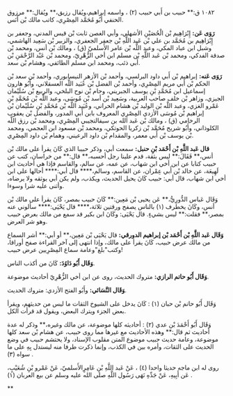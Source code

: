 ١٠٨٢ ق:** حبيب بن أَبي حبيب (٢) ، واسمه إبراهيم،ويُقال رزيق،** ويُقال:** مرزوق الحنفي أَبُو مُحَمَّد المِصْرِي، كاتب مالك بْن أَنَس.

**رَوَى عَن:** إِبْرَاهِيم بْن الْحُصَيْنِ الأشهلي، وأبي الغصن ثابت بْن قيس المدني، وجعفر بن إِبْرَاهِيم بن مُحَمَّد بن علي بْن عَبد اللَّهِ بْن جعفر الجعفري، والزبير بْن سَعِيد الهاشمي، وشبل ابن عباد المكي، وعبد اللَّه بْن عامر الأَسلميّ (ق) ، ومالك بْن أنس، ومحمد بْن صدقة الفدكي، ومحمد بْن عَبد اللَّهِ بْن مسلم ابن أخي الزُّهْرِيّ، ومحمد بْن عَبْد الرَّحْمَنِ بْن أَبي ذئب، ومحمد ابن مسلم الطائفي، وهشام بْن سعد.

**رَوَى عَنه:** إبراهيم بْن أَبي داود البرلسي، وأحمد بْن الأزهر النيسابوري، وأحمد بْن سعد بْن الحكم بْن أَبي مريم المِصْرِي، وأحمد بْن الفضل بْن عُبَيد اللَّه العسقلاني، وأَبُو هارون إسماعيل ابن مُحَمَّدِ بْنِ يوسف الجبريني، وحام بْن نوح البلخي، والربيع بْن سُلَيْمان الجيزي، وزاهر بْن خلف صاحب العربية، وسَعِيد بْن أسد بْن مُوسَى، وعبد اللَّه بْن مُحَمَّدِ بْنِ عَمْرو الغزي، وعبد اللَّه بْن الوليد بْن هشام الحراني، وعُبَيد اللَّه بْن مُحَمَّدِ بْنِ سُلَيْمان بْن إبراهيم بْن مُوسَى الأزدي المِصْرِي المعروف بابن أَبي المدور، والفضل بْن يعقوب الرخامي (ق) ، ومالك بْن عَبد الله بن سيفالتجيبي المِصْرِي، ومحمد بْن رزق اللَّه الكلوذاني، وأَبُو شريح مُحَمَّد بْن زكريا الحوتكي، ومحمد بْن مسعود ابن العجمي، ومحمد بْن يوسف بْن أَبي معمر، والمقدام بْن داود الرعيني، وهمام بْن داود المِصْرِي.

**قال عَبد اللَّهِ بْن أَحْمَد بْنِ حنبل:** سمعت أبي، وذكر حبيبا الذي كَانَ يقرأ على مالك بْن أنس،** فَقَالَ:** ليس بثقة، قدم علينا رجل أحسبه،** قال:** من خراسان، كتب عن حبيب كتابا عن ابن أخي ابن شهاب، عن عمه، عن سالم، والقاسم فإذا هي أحاديث ابن لَهِيعَة، عن خالد بْن أَبي عِمْران، عن القاسم، وسالم،**** قال أبي:**** أحالها على ابن أخي ابن شهاب، قال أبي: حبيب كَانَ يحيل الحديث، ويكذب، ولم يكن أبي يوثقه ولا يرضاه، وأثنى عليه شرا وسوءا.

وَقَال عَباس الدُّورِيُّ،** عَن يحيى بْن مَعِين:** كَانَ حبيب بمصر، كَانَ يقرأ على مالك بْن أنس، وكَانَ يخطرف (١) بالناس يصفح ورقتين ثلاثة،**** قال يَحْيَى:**** سألوني عنه بمصر،** فقلت:** ليس بشيءٍ. قال يَحْيَى: وكَانَ ابن بكير قد سمع من مالك بعرض حبيب وهو شر العرض.

**وَقَال عَبد اللَّهِ بْن أَحْمَد بْن إبراهيم الدورقي:** قال يَحْيَى بْن مَعِين،** أو أبي:** أشر السماع من مالك عرض حبيب، كَانَ يقرأ على مالك، وإذا انتهى إلى آخر القراءة صفح أوراقا، وكتب"بلغ"وعامة سماع المِصْرِيين عرض حبيب!

**وَقَال أَبُو دَاوُدَ:** كَانَ من أكذب الناس.

**وَقَال أَبُو حاتم الرازي:** متروك الحديث، روى عن ابن أخي الزُّهْرِيّ أحاديث موضوعة.

**وَقَال النَّسَائي:** وأَبُو الفتح الأزدي: متروك الحديث.

وَقَال أَبُو حاتم بْن حبان (١) : كَانَ يدخل على الشيوخ الثقات ما ليس من حديثهم، ويقرأ بعض الجزء ويترك البعض، ويقول قد قرأت الكل.

وَقَال أَبُو أَحْمَدَ بْن عدي (٢) : أحاديثه كلها موضوعة، عن مالك وغيره،** وذكر له عدة أحاديث ثم قال:** وهذه الأحاديث مع غيرها مما روى حبيب، عن هشام بْن سعد كلها موضوعة، وعامة حديث حبيب موضوع المتن مقلوب الإسناد، ولا يحتشم حبيب في وضع الحديث على الثقات، وأمره بين في الكذب، وإنما ذكرت طرفا منه ليستدل بِهِ على ما سواه (٣) .

روى له ابن ماجه حديثا واحدا (٤) ، عَنْ عَبد اللَّهِ بْنِ عَامِرٍالأَسلميّ، عَنْ عَمْرو بْنِ شُعَيْبٍ، عَن أَبِيهِ، عَنْ جَدِّهِ نَهَى رَسُول اللَّهِ صلى الله عليه وسلم عن بيع العربان (١) .

**